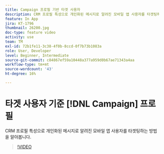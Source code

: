 ```yaml
---
title: Campaign 프로필 기반 타겟 사용자
description: CRM 프로필 특성으로 개인화된 메시지로 알려진 모바일 앱 사용자를 타겟팅하는 방법을 알아봅니다.
feature: In App
jira: KT-1796
thumbnail: 26200.jpg
doc-type: feature video
activity: use
team: TM
exl-id: 72b1fe11-3c38-4f0b-8ccd-0f7b73b1083a
role: User, Developer
level: Beginner, Intermediate
source-git-commit: c84867ef59a10448a377a959d0b67ae71343a4aa
workflow-type: tm+mt
source-wordcount: '43'
ht-degree: 16%

---
```


# 타겟 사용자 기준 [!DNL Campaign] 프로필

CRM 프로필 특성으로 개인화된 메시지로 알려진 모바일 앱 사용자를 타겟팅하는 방법을 알아봅니다.

>[!VIDEO](https://video.tv.adobe.com/v/26200?quality=12&learn=on)
